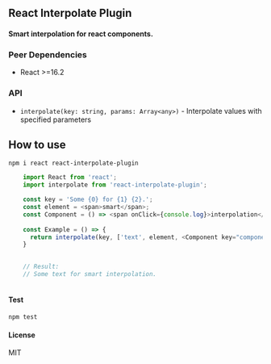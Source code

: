 ## React Interpolate Plugin

#### Smart interpolation for react components.

### Peer Dependencies
* React >=16.2

### API
*  `interpolate(key: string, params: Array<any>)`  - Interpolate values with specified parameters

## How to use

```apacheconfig
npm i react react-interpolate-plugin
```

```javascript
    import React from 'react';
    import interpolate from 'react-interpolate-plugin';

    const key = 'Some {0} for {1} {2}.';
    const element = <span>smart</span>;
    const Component = () => <span onClick={console.log}>interpolation</span>;
    
    const Example = () => {
      return interpolate(key, ['text', element, <Component key="component" />])
    }

    
    // Result:
    // Some text for smart interpolation.
    
```


#### Test
```apacheconfig
npm test
```

#### License

MIT
